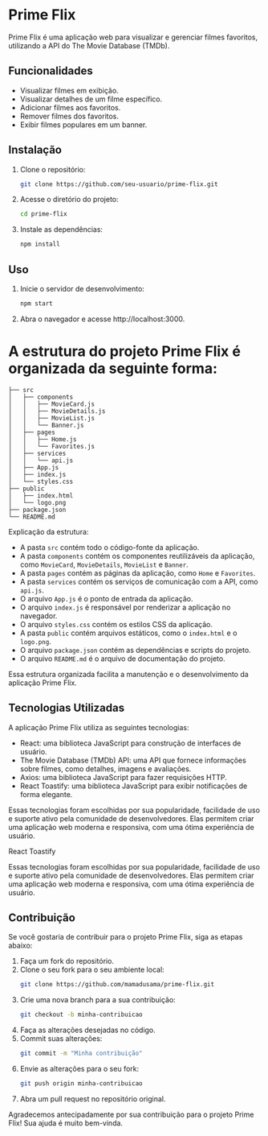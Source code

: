 # Prime Flix

Prime Flix é uma aplicação web para visualizar e gerenciar filmes favoritos, utilizando a API do The Movie Database (TMDb).



## Funcionalidades

- Visualizar filmes em exibição.
- Visualizar detalhes de um filme específico.
- Adicionar filmes aos favoritos.
- Remover filmes dos favoritos.
- Exibir filmes populares em um banner.

## Instalação

1. Clone o repositório:
    ```bash
    git clone https://github.com/seu-usuario/prime-flix.git
    ```

2. Acesse o diretório do projeto:
    ```bash
    cd prime-flix
    ```

3. Instale as dependências:
    ```bash
    npm install
    ```

## Uso

1. Inicie o servidor de desenvolvimento:
    ```bash
    npm start
    ```

2. Abra o navegador e acesse http://localhost:3000.

# A estrutura do projeto Prime Flix é organizada da seguinte forma:

```
├── src
│   ├── components
│   │   ├── MovieCard.js
│   │   ├── MovieDetails.js
│   │   ├── MovieList.js
│   │   └── Banner.js
│   ├── pages
│   │   ├── Home.js
│   │   └── Favorites.js
│   ├── services
│   │   └── api.js
│   ├── App.js
│   ├── index.js
│   └── styles.css
├── public
│   ├── index.html
│   └── logo.png
├── package.json
└── README.md
```

Explicação da estrutura:

- A pasta `src` contém todo o código-fonte da aplicação.
- A pasta `components` contém os componentes reutilizáveis da aplicação, como `MovieCard`, `MovieDetails`, `MovieList` e `Banner`.
- A pasta `pages` contém as páginas da aplicação, como `Home` e `Favorites`.
- A pasta `services` contém os serviços de comunicação com a API, como `api.js`.
- O arquivo `App.js` é o ponto de entrada da aplicação.
- O arquivo `index.js` é responsável por renderizar a aplicação no navegador.
- O arquivo `styles.css` contém os estilos CSS da aplicação.
- A pasta `public` contém arquivos estáticos, como o `index.html` e o `logo.png`.
- O arquivo `package.json` contém as dependências e scripts do projeto.
- O arquivo `README.md` é o arquivo de documentação do projeto.

Essa estrutura organizada facilita a manutenção e o desenvolvimento da aplicação Prime Flix.

## Tecnologias Utilizadas

A aplicação Prime Flix utiliza as seguintes tecnologias:

- React: uma biblioteca JavaScript para construção de interfaces de usuário.
- The Movie Database (TMDb) API: uma API que fornece informações sobre filmes, como detalhes, imagens e avaliações.
- Axios: uma biblioteca JavaScript para fazer requisições HTTP.
- React Toastify: uma biblioteca JavaScript para exibir notificações de forma elegante.

Essas tecnologias foram escolhidas por sua popularidade, facilidade de uso e suporte ativo pela comunidade de desenvolvedores. Elas permitem criar uma aplicação web moderna e responsiva, com uma ótima experiência de usuário.

React Toastify


Essas tecnologias foram escolhidas por sua popularidade, facilidade de uso e suporte ativo pela comunidade de desenvolvedores. Elas permitem criar uma aplicação web moderna e responsiva, com uma ótima experiência de usuário.

## Contribuição

Se você gostaria de contribuir para o projeto Prime Flix, siga as etapas abaixo:

1. Faça um fork do repositório.
2. Clone o seu fork para o seu ambiente local:
    ```bash
    git clone https://github.com/mamadusama/prime-flix.git
    ```
3. Crie uma nova branch para a sua contribuição:
    ```bash
    git checkout -b minha-contribuicao
    ```
4. Faça as alterações desejadas no código.
5. Commit suas alterações:
    ```bash
    git commit -m "Minha contribuição"
    ```
6. Envie as alterações para o seu fork:
    ```bash
    git push origin minha-contribuicao
    ```
7. Abra um pull request no repositório original.

Agradecemos antecipadamente por sua contribuição para o projeto Prime Flix! Sua ajuda é muito bem-vinda.

